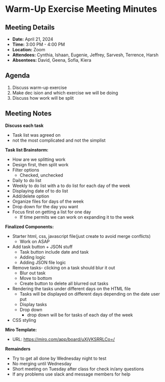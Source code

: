 # Warm-Up Exercise Meeting Minutes

## Meeting Details
- **Date:** April 21, 2024
- **Time:** 3:00 PM - 4:00 PM
- **Location:** Zoom
- **Attendees:**  Cynthia, Ishaan, Eugenie, Jeffrey, Sarvesh, Terrence, Harsh
- **Absentees:** David, Geena, Sofia, Kiera

## Agenda
1. Discuss warm-up exercise
2. Make dec ision and which exercise we will be doing
3. Discuss how work will be split

## Meeting Notes

**Discuss each task**
   - Task list was agreed on
   - not the most complicated and not the simplist

**Task list Brainstorm:**
  - How are we splitting work
  - Design first, then split work
  - Filter options
    - Checked, unchecked
  - Daily to do list
  - Weekly to do list with a to do list for each day of the week
  - Displaying date of to do list
  - Add/delete option
  - Organize files for days of the week
  - Drop down for the day you want
  - Focus first on getting a list for one day
      - If time permits we can work on expanding it to the week

**Finalized Components:**
  - Starter html, css, javascript file(just create to avoid merge conflicts)
      - Work on ASAP
  - Add task button + JSON stuff
      - Task button include date and task
      - Adding logic
      - Adding JSON file logic
  - Remove tasks- clicking on a task should blur it out
      - Blur out task
      - Move to bottom
      - Create button to delete all blurred out tasks
  - Rendering the tasks under different days on the HTML file
      - Tasks will be displayed on different days depending on the date user put
      - Display tasks
      - Drop down
        - drop down will be for tasks of each day of the week
  - CSS styling
  
**Miro Template:**
   - URL: https://miro.com/app/board/uXjVKSRRLCo=/

**Remainders**
   - Try to get all done by Wednesday night to test 
   - No merging until Wednesday
   - Short meeting on Tuesday after class for check in/any questions
   - If any problems use slack and message members for help
  